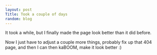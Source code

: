 ```yaml
---
layout: post
Title: Took a couple of days
random: blog
---
```


It took a while, but I finally made the page look better than it did before.

Now I just have to adjust a couple more things, probably fix up that 404 page,
and then I can then kaBOOM, make it look better :)

